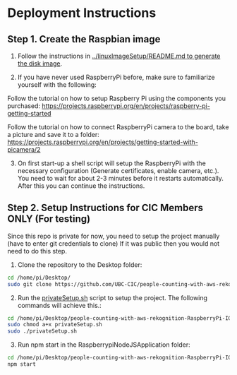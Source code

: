 # Deployment Instructions

## Step 1. Create the Raspbian image 

1. Follow the instructions in [../linuxImageSetup/README.md to generate the disk image](../linuxImageSetup/README.md).

2. If you have never used RaspberryPi before, make sure to familiarize yourself with the following: 

Follow the tutorial on how to setup Raspberry Pi using the components you purchased: https://projects.raspberrypi.org/en/projects/raspberry-pi-getting-started

Follow the tutorial on how to connect RaspberryPi camera to the board, take a picture and save it to a folder: https://projects.raspberrypi.org/en/projects/getting-started-with-picamera/2

3. On first start-up a shell script will setup the RaspberryPi with the necessary configuration (Generate certificates, enable camera, etc.).
You need to wait for about 2-3 minutes before it restarts automatically. After this you can continue the instructions. 
   
## Step 2. Setup Instructions for CIC Members ONLY (For testing)

Since this repo is private for now, you need to setup the project manually (have to enter git credentials to clone)
If it was public then you would not need to do this step.

1. Clone the repository to the Desktop folder:

```bash
cd /home/pi/Desktop/
sudo git clone https://github.com/UBC-CIC/people-counting-with-aws-rekognition-RaspberryPi-IOT.git
``` 
2. Run the [privateSetup.sh](../RaspberrypiNodeJSApplication/privateSetup.sh) script to setup the project.
   The following commands will achieve this.:

```bash
cd /home/pi/Desktop/people-counting-with-aws-rekognition-RaspberryPi-IOT/RaspberrypiNodeJSApplication
sudo chmod a+x privateSetup.sh 
sudo ./privateSetup.sh
``` 

3. Run npm start in the RaspberrypiNodeJSApplication folder:

```bash
cd /home/pi/Desktop/people-counting-with-aws-rekognition-RaspberryPi-IOT/RaspberrypiNodeJSApplication
npm start 
``` 
